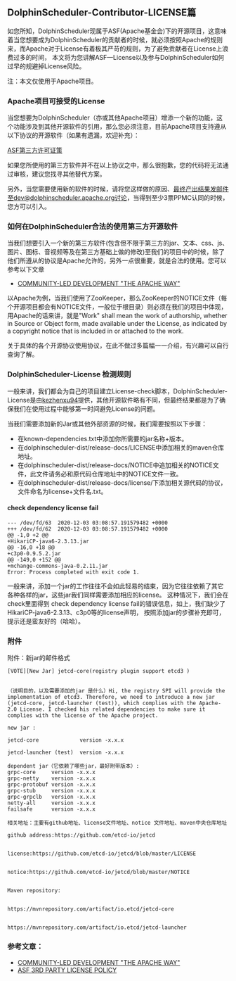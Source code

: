 ## DolphinScheduler-Contributor-LICENSE篇

如您所知，DolphinScheduler现属于ASF(Apache基金会)下的开源项目，这意味着当您想要成为DolphinScheduler的贡献者的时候，就必须按照Apache的规则来，而Apache对于License有着极其严苛的规则，为了避免贡献者在License上浪费过多的时间，
本文将为您讲解ASF—License以及参与DolphinScheduler如何过早的规避掉License风险。

注：本文仅使用于Apache项目。

### Apache项目可接受的License

当您想要为DolphinScheduler（亦或其他Apache项目）增添一个新的功能，这个功能涉及到其他开源软件的引用，那么您必须注意，目前Apache项目支持遵从以下协议的开源软件（如果有遗漏，欢迎补充）：

[ASF第三方许可证策](https://apache.org/legal/resolved.html)

如果您所使用的第三方软件并不在以上协议之中，那么很抱歉，您的代码将无法通过审核，建议您找寻其他替代方案。

另外，当您需要使用新的软件的时候，请将您这样做的原因、最终产出结果发邮件至dev@dolphinscheduler.apache.org讨论，当得到至少3票PPMC认同的时候，您方可以引入。

### 如何在DolphinScheduler合法的使用第三方开源软件

当我们想要引入一个新的第三方软件(包含但不限于第三方的jar、文本、css、js、图片、图标、音视频等及在第三方基础上做的修改)至我们的项目中的时候，除了他们所遵从的协议是Apache允许的，另外一点很重要，就是合法的使用。您可以参考以下文章

* [COMMUNITY-LED DEVELOPMENT "THE APACHE WAY"](https://apache.org/dev/licensing-howto.html)


以Apache为例，当我们使用了ZooKeeper，那么ZooKeeper的NOTICE文件（每个开源项目都会有NOTICE文件，一般位于根目录）则必须在我们的项目中体现，用Apache的话来讲，就是"Work" shall mean the work of authorship, whether in Source or Object form, made available under the License, as indicated by a
copyright notice that is included in or attached to the work.

关于具体的各个开源协议使用协议，在此不做过多篇幅一一介绍，有兴趣可以自行查询了解。

### DolphinScheduler-License 检测规则

一般来讲，我们都会为自己的项目建立License-check脚本，DolphinScheduler-License是由[kezhenxu94](https://github.com/kezhenxu94)提供，其他开源软件略有不同，但最终结果都是为了确保我们在使用过程中能够第一时间避免License的问题。

当我们需要添加新的Jar或其他外部资源的时候，我们需要按照以下步骤：

* 在known-dependencies.txt中添加你所需要的jar名称+版本。
* 在dolphinscheduler-dist/release-docs/LICENSE中添加相关的maven仓库地址。
* 在dolphinscheduler-dist/release-docs/NOTICE中追加相关的NOTICE文件，此文件请务必和原代码仓库地址中的NOTICE文件一致。
* 在dolphinscheduler-dist/release-docs/license/下添加相关源代码的协议，文件命名为license+文件名.txt。
#### check dependency license fail
```
--- /dev/fd/63	2020-12-03 03:08:57.191579482 +0000
+++ /dev/fd/62	2020-12-03 03:08:57.191579482 +0000
@@ -1,0 +2 @@
+HikariCP-java6-2.3.13.jar
@@ -16,0 +18 @@
+c3p0-0.9.5.2.jar
@@ -149,0 +152 @@
+mchange-commons-java-0.2.11.jar
Error: Process completed with exit code 1.
```
一般来讲，添加一个jar的工作往往不会如此轻易的结束，因为它往往依赖了其它各种各样的jar，这些jar我们同样需要添加相应的license。
这种情况下，我们会在check里面得到 check dependency license fail的错误信息，如上，我们缺少了HikariCP-java6-2.3.13、c3p0等的license声明，
按照添加jar的步骤补充即可，提示还是蛮友好的（哈哈）。
### 附件
附件：新jar的邮件格式 
```
[VOTE][New Jar] jetcd-core(registry plugin support etcd3 ) 


（说明目的，以及需要添加的jar 是什么）Hi, the registry SPI will provide the implementation of etcd3. Therefore, we need to introduce a new jar (jetcd-core, jetcd-launcher (test)), which complies with the Apache-2.0 License. I checked his related dependencies to make sure it complies with the license of the Apache project.

new jar : 

jetcd-core             version -x.x.x

jetcd-launcher (test)  version -x.x.x

dependent jar（它依赖了哪些jar，最好附带版本）:
grpc-core     version -x.x.x
grpc-netty    version -x.x.x
grpc-protobuf version -x.x.x
grpc-stub     version -x.x.x
grpc-grpclb   version -x.x.x
netty-all     version -x.x.x
failsafe      version -x.x.x

相关地址：主要有github地址、license文件地址、notice 文件地址、maven中央仓库地址

github address:https://github.com/etcd-io/jetcd


license:https://github.com/etcd-io/jetcd/blob/master/LICENSE


notice:https://github.com/etcd-io/jetcd/blob/master/NOTICE


Maven repository:


https://mvnrepository.com/artifact/io.etcd/jetcd-core


https://mvnrepository.com/artifact/io.etcd/jetcd-launcher
```

### 参考文章：
* [COMMUNITY-LED DEVELOPMENT "THE APACHE WAY"](https://apache.org/dev/licensing-howto.html)
* [ASF 3RD PARTY LICENSE POLICY](https://apache.org/legal/resolved.html)






















